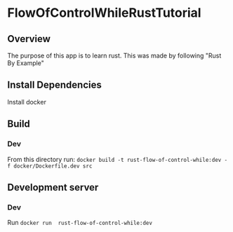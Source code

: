 # FlowOfControlWhileRustTutorial

## Overview
The purpose of this app is to learn rust. This was made by following "Rust By Example"

## Install Dependencies
Install docker

## Build
### Dev
From this directory run: `docker build -t rust-flow-of-control-while:dev -f docker/Dockerfile.dev src`

## Development server
### Dev
Run `docker run  rust-flow-of-control-while:dev`